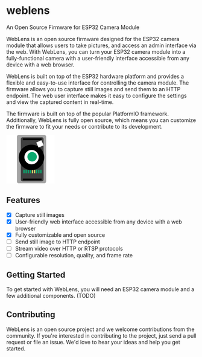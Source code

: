 # weblens
An Open Source Firmware for ESP32 Camera Module

WebLens is an open source firmware designed for the ESP32 camera module that allows users to take pictures, and access an admin interface via the web. With WebLens, you can turn your ESP32 camera module into a fully-functional camera with a user-friendly interface accessible from any device with a web browser.

WebLens is built on top of the ESP32 hardware platform and provides a flexible and easy-to-use interface for controlling the camera module. The firmware allows you to capture still images and send them to an HTTP endpoint. The web user interface makes it easy to configure the settings and view the captured content in real-time.

The firmware is built on top of the popular PlatformIO framework. Additionally, WebLens is fully open source, which means you can customize the firmware to fit your needs or contribute to its development.


<img src="https://raw.githubusercontent.com/karsany/weblens/main/ui/src/components/icon.svg" alt="logo" width="128" />

## Features
- [x] Capture still images
- [x] User-friendly web interface accessible from any device with a web browser
- [x] Fully customizable and open source
- [ ] Send still image to HTTP endpoint
- [ ] Stream video over HTTP or RTSP protocols
- [ ] Configurable resolution, quality, and frame rate

## Getting Started

To get started with WebLens, you will need an ESP32 camera module and a few additional components. (TODO)

## Contributing
WebLens is an open source project and we welcome contributions from the community. If you're interested in contributing to the project, just send a pull request or file an issue. We'd love to hear your ideas and help you get started.
